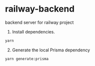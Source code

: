 # railway-backend
backend server for railway project


1. Install dependencies.

```sh
yarn
```

2. Generate the local Prisma dependency

```sh
yarn generate:prisma
```